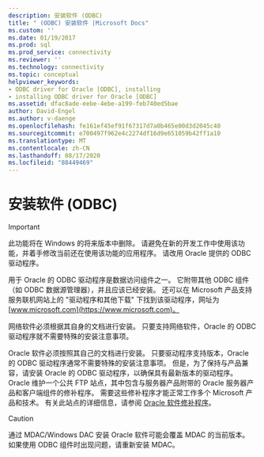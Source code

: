 ```yaml
---
description: 安装软件 (ODBC)
title: " (ODBC) 安装软件 |Microsoft Docs"
ms.custom: ''
ms.date: 01/19/2017
ms.prod: sql
ms.prod_service: connectivity
ms.reviewer: ''
ms.technology: connectivity
ms.topic: conceptual
helpviewer_keywords:
- ODBC driver for Oracle [ODBC], installing
- installing ODBC driver for Oracle [ODBC]
ms.assetid: dfac8ade-eebe-4ebe-a199-feb740ed5bae
author: David-Engel
ms.author: v-daenge
ms.openlocfilehash: fe161ef45ef91f67317d7a0b465e00d3d2045c40
ms.sourcegitcommit: e700497f962e4c2274df16d9e651059b42ff1a10
ms.translationtype: MT
ms.contentlocale: zh-CN
ms.lasthandoff: 08/17/2020
ms.locfileid: "88449469"
---
```

# <a name="installing-the-software-odbc"></a>安装软件 (ODBC)
> [!IMPORTANT]  
>  此功能将在 Windows 的将来版本中删除。 请避免在新的开发工作中使用该功能，并着手修改当前还在使用该功能的应用程序。 请改用 Oracle 提供的 ODBC 驱动程序。  
  
 用于 Oracle 的 ODBC 驱动程序是数据访问组件之一。 它附带其他 ODBC 组件（如 ODBC 数据源管理器），并且应该已经安装。 还可以在 Microsoft 产品支持服务联机网站上的 "驱动程序和其他下载" 下找到该驱动程序，网址为 [www.microsoft.com](https://www.microsoft.com)。  
  
 网络软件必须根据其自身的文档进行安装。 只要支持网络软件，Oracle 的 ODBC 驱动程序就不需要特殊的安装注意事项。  
  
 Oracle 软件必须按照其自己的文档进行安装。 只要驱动程序支持版本，Oracle 的 ODBC 驱动程序通常不需要特殊的安装注意事项。 但是，为了保持与产品兼容，请安装 Oracle 的 ODBC 驱动程序，以确保具有最新版本的驱动程序。 Oracle 维护一个公共 FTP 站点，其中包含与服务器产品附带的 Oracle 服务器产品和客户端组件的修补程序。 需要这些修补程序才能正常工作多个 Microsoft 产品和技术。 有关此站点的详细信息，请参阅 [Oracle 软件修补程序](../../odbc/microsoft/oracle-software-patches.md)。  
  
> [!CAUTION]  
>  通过 MDAC/Windows DAC 安装 Oracle 软件可能会覆盖 MDAC 的当前版本。 如果使用 ODBC 组件时出现问题，请重新安装 MDAC。
